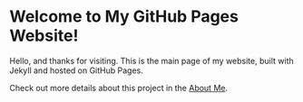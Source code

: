 # Welcome to My GitHub Pages Website!

Hello, and thanks for visiting. This is the main page of my website, built with Jekyll and hosted on GitHub Pages.

Check out more details about this project in the [About Me](aboutme.md).
